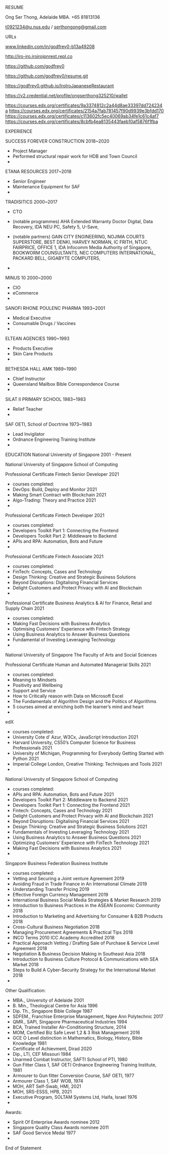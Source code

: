 RESUME

Ong Ser Thong, Adelaide MBA. +65 81813136

t0921234@u.nus.edu / serthongong@gmail.com


URLs

www.linkedin.com/in/godfrey0-b13a49208

http://iro-iro.iroirojpnrest.repl.co

https://github.com/godfrey0

https://github.com/godfrey0/resume.git

https://godfrey0.github.io/IroIroJapaneseRestaurant

https://v2.credential.net/profile/ongserthong325210/wallet

https://courses.edx.org/certificates/9a3374812c2a44d8ae33397dd724234a
https://courses.edx.org/certificates/2154a7fab781457f90d9939e3bfdd170
https://courses.edx.org/certificates/c113602fc5ec40069ab34fe1c61c4af7
https://courses.edx.org/certificates/8cbfb4ea8135443faeb10af5876f1fba


EXPERIENCE

SUCCESS FOREVER CONSTRUCTION 2018~2020
- Project Manager
- Performed structural repair work for HDB and Town Council
-
ETANA RESOURCES 2017~2018
- Senior Engineer
- Maintenance Equipment for SAF
-
TRADISITICS 2000~2017
- CTO
- (notable programmes) AHA Extended Warranty
Doctor Digital,
Data Recovery, 
IDA NEU PC, 
Safety 5,
U-Save, 

- (notable partners) GAIN CITY ENGINEERING, 
NOJIMA COURTS SUPERSTORE, 
BEST DENKI, 
HARVEY NORMAN, 
IC FRITH, 
NTUC FAIRPRICE,
OFFICE 1,
IDA Infocomm Media Authority of Singapore, 
BOOKWORM COUNSULTANTS, 
NEC COMPUTERS INTERNATIONAL,
PACKARD BELL,
GIGABYTE COMPUTERS,
-
MINUS 10 2000~2000
- CIO
- eCommerce
-
SANOFI RHONE POULENC PHARMA 1993~2001
- Medical Executive
- Consumable Drugs / Vaccines
-
ELTEAN AGENCIES 1990~1993
- Products Executive
- Skin Care Products
- 
BETHESDA HALL AMK 1989~1990
- Chief Instructor
- Queensland Mailbox Bible Correspondence Course
-
SILAT II PRIMARY SCHOOL 1983~1983
- Relief Teacher
-
SAF OETI, School of Docrtrine 1973~1983
- Lead Invigilator
- Ordnance Engineering Training Institute
-

EDUCATION
National University of Singapore 2001 - Present

National University of Singapore School of Computing

Professional Certificate Fintech Senior Developer 2021
- courses completed:
- DevOps: Build, Deploy and Monitor 2021
- Making Smart Contract with Blockchain 2021
- Algo-Trading: Theory and Practice 2021
-
Professional Certificate Fintech Developer 2021
- courses completed:
- Developers Toolkit Part 1: Connecting the Frontend
- Developers Toolkit Part 2: Middleware to Backend
- APIs and RPA: Automation, Bots and Future
-
Professional Certificate Fintech Associate 2021
- courses completed:
- FinTech: Concepts, Cases and Technology
- Design Thinking: Creative and Strategic Business Solutions
- Beyond Disruptions: Digitalising Financial Services
- Delight Customers and Protect Privacy with AI and Blockchain
-
Professional Certificate Business Analytics & AI for Finance, Retail and Supply Chain 2021
- courses completed:
- Making Fast Decisions with Business Analytics
- Optimising Customers’ Experience with Fintech Strategy
- Using Business Analytics to Answer Business Questions
- Fundamental of Investing Leveraging Technology
-
National University of Singapore The Faculty of Arts and Social Sciences

Professional Certificate Human and Automated Managerial Skills 2021
- courses completed:
- Meaning to Mindsets
- Positivity and Wellbeing
- Support and Service
- How to Critically reason with Data on Microsoft Excel
- The Fundamentals of Algorithm Design and the Politics of Algorithms
- 5 courses aimed at enriching both the learner’s mind and heart
-
edX
- courses completed:
- University Cote d’ Azur, W3Cx, JavaScript Introduction 2021
- Harvard University, CS50’s Computer Science for Business Professionals 2021
- University of Michigan, Programming for Everybody Getting Started with Python 2021
- Imperial College London, Creative Thinking: Techniques and Tools 2021
-
National University of Singapore School of Computing
- courses completed:
- APIs and RPA: Automation, Bots and Future 2021
- Developers Toolkit Part 2: Middleware to Backend 2021
- Developers Toolkit Part 1: Connecting the Frontend 2021
- Fintech: Concepts, Cases and Technology 2021
- Delight Customers and Protect Privacy with AI and Blockchain 2021
- Beyond Disruptions: Digitalising Financial Services 2021
- Design Thinking: Creative and Strategic Business Solutions 2021
- Fundamentals of Investing Leveraging Technology 2021
- Using Business Analytics to Answer Business Questions 2021
- Optimizing Customers’ Experience with FinTech Technology 2021
- Making Fast Decisions with Business Analytics 2021
-
Singapore Business Federation Business Institute
- courses completed:
- Vetting and Securing a Joint venture Agreement 2019
- Avoiding Fraud in Trade Finance in An International Climate 2019
- Understanding Transfer Pricing 2019
- Effective Foreign Currency Management 2019
- International Business Social Media Strategies & Market Research 2019
- Introduction to Business Practices in the ASEAN Economic Community 2018
- Introduction to Marketing and Advertising for Consumer & B2B Products 2018
- Cross-Cultural Business Negotiation 2018
- Managing Procurement Agreements & Practical Tips 2018
- INCO Terms 2010 ICC Academy Accredited 2018
- Practical Approach Vetting / Drafting Sale of Purchase & Service Level Agreement 2018
- Negotiation & Business Decision Making in Southeast Asia 2018
- Introduction to Business Culture Protocol & Communications with SEA Market 2018
- Steps to Build A Cyber-Security Strategy for the International Market 2018
-

Other Qualification:
- MBA., University of Adelaide 2001
- B. Min., Theological Centre for Asia 1996
- Dip. Th., Singapore Bible College 1987
- SDFEM., Franchise Enterprise Management, Ngee Ann Polytechnic 2017
- QMR., SAPI, Singapore Pharmaceutical Industries 1994
- BCA, Trained Installer Air-Conditioning Structure, 2014
- MOM, Certified Biz Safe Level 1,2 & 3 Risk Management 2016
- GCE O Level distinction in Mathematics, Biology, History, Bible Knowledge 1981
- Certificate of Achievment, Dirad 2020
- Dip., LTI, CEF Missouri 1984
- Unarmed Combat Instructor, SAFTI School of PTI, 1980
- Gun Fitter Class 1, SAF OETI Ordnance Engineering Training Institute, 1981
- Armourer to Gun fitter Conversion Course, SAF OETI, 1977
- Armourer Class 1, SAF WOB, 1974
- MOH, ART Self-Swab, HMI, 2021
- MOH, SRS-ESSS, HPB, 2021
- Executive Program, SOLTAM Systems Ltd, Haifa, Israel 1976
-

Awards:
- Spirit Of Enterprise Awards nominee 2012
- Singapore Quality Class Awards nominee 2011
- SAF Good Service Medal 1977
-
End of Statement
